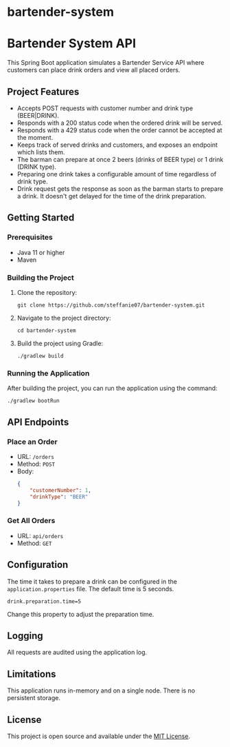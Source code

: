 # bartender-system
# Bartender System API
This Spring Boot application simulates a Bartender Service API where customers can place drink orders and view all placed orders. 

## Project Features

- Accepts POST requests with customer number and drink type (BEER|DRINK).
- Responds with a 200 status code when the ordered drink will be served.
- Responds with a 429 status code when the order cannot be accepted at the moment.
- Keeps track of served drinks and customers, and exposes an endpoint which lists them.
- The barman can prepare at once 2 beers (drinks of BEER type) or 1 drink (DRINK type).
- Preparing one drink takes a configurable amount of time regardless of drink type.
- Drink request gets the response as soon as the barman starts to prepare a drink. It doesn't get delayed for the time of the drink preparation.

## Getting Started

### Prerequisites

- Java 11 or higher
- Maven

### Building the Project

1. Clone the repository:
    ```
    git clone https://github.com/steffanie07/bartender-system.git
    ```
2. Navigate to the project directory:
    ```
    cd bartender-system
    ```
3. Build the project using Gradle:
    ```
   ./gradlew build
    ```

### Running the Application

After building the project, you can run the application using the command:
```
./gradlew bootRun
```

## API Endpoints

### Place an Order

- URL: `/orders`
- Method: `POST`
- Body:
    ```json
    {
        "customerNumber": 1,
        "drinkType": "BEER"
    }
    ```

### Get All Orders

- URL: `api/orders`
- Method: `GET`

## Configuration

The time it takes to prepare a drink can be configured in the `application.properties` file. The default time is 5 seconds. 

```
drink.preparation.time=5
```

Change this property to adjust the preparation time. 

## Logging 

All requests are audited using the application log.

## Limitations

This application runs in-memory and on a single node. There is no persistent storage.



## License

This project is open source and available under the [MIT License](LICENSE).
